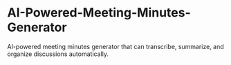 # AI-Powered-Meeting-Minutes-Generator
AI-powered meeting minutes generator that can transcribe, summarize, and organize discussions automatically.
